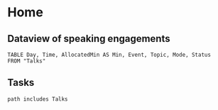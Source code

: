 # Home
## Dataview of speaking engagements
```dataview
TABLE Day, Time, AllocatedMin AS Min, Event, Topic, Mode, Status
FROM "Talks"
```

## Tasks
```tasks
path includes Talks
```
